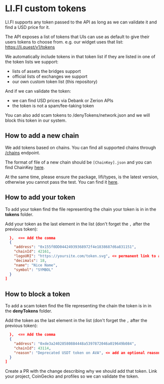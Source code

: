 # LI.FI custom tokens

LI.FI supports any token passed to the API as long as we can validate it and find a USD price for it.

The API exposes a list of tokens that UIs can use as default to give their users tokens to choose from. e.g. our widget uses that list: https://li.quest/v1/tokens

We automatically include tokens in that token list if they are listed in one of the token lists we support:
- lists of assets the bridges support
- official lists of exchanges we support
- our own custom token list (this repository)

And if we can validate the token:
- we can find USD prices via Debank or Zerion APIs
- the token is not a spam/fee-taking token

You can also add scam tokens to /denyTokens/network.json and we will block this token in our system.

## How to add a new chain

We add tokens based on chains. You can find all supported chains through [/chains](https://li.quest/v1/chains) endpoint.

The format of file of a new chain should be `[ChainKey].json` and you can find ChainKey [here](https://docs.li.fi/introduction/chains).

At the same time, please ensure the package, lifi/types, is the latest version, otherwise you cannot pass the test. You can find it [here](https://github.com/lifinance/types).

## How to add your token

To add your token find the file representing the chain your token is in in the **tokens** folder.

Add your token as the last element in the list (don't forget the `,` after the previous token):

```json
  },  <== Add the comma
  {
    "address": "0x155f0DD04424939368972f4e1838687d6a831151",
    "chainId": 42161,
    "logoURI": "https://yoursite.com/token.svg", <= permanent link to an image of your token
    "decimals": 18,
    "name": "Nice Name",
    "symbol": "SYMBOL"
  }
]

```

## How to block a token

To add a scam token find the file representing the chain the token is in in the **denyTokens** folder. 

Add the token as the last element in the list (don't forget the `,` after the previous token):

```json
  },  <== Add the comma
  {
    "address": "0xde3a24028580884448a5397872046a019649b084",
    "chainId": 43114,
    "reason": "Deprecated USDT token on AVA", <= add an optional reason why the token should be blocked
  }
]
```

Create a PR with the change describing why we should add that token. Link your project, CoinGecko and profiles so we can validate the token.
